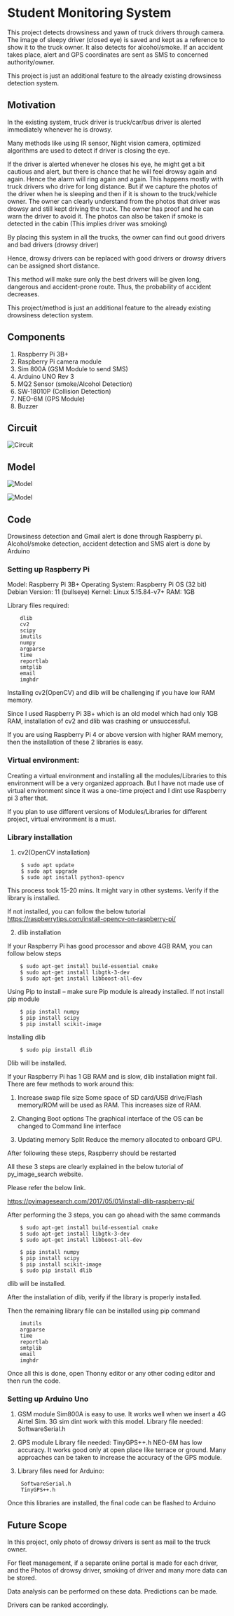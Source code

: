 # Student Monitoring System

This project detects drowsiness and yawn of truck drivers through camera. The image of sleepy driver (closed eye) is saved and kept as a reference to show it to the truck owner. It also detects for alcohol/smoke. If an accident takes place, alert and GPS coordinates are sent as SMS to concerned authority/owner.

This project is just an additional feature to the already existing drowsiness detection system.



## Motivation


In the existing system, truck driver is truck/car/bus driver is alerted immediately whenever he is drowsy.

Many methods like using IR sensor, Night vision camera, optimized algorithms are used to detect if driver is closing the eye.

If the driver is alerted whenever he closes his eye, he might get a bit cautious and alert, but there is chance that he will feel drowsy again and again. Hence the alarm will ring again and again. This happens mostly with truck drivers who drive for long distance. But if we capture the photos of the driver when he is sleeping and then if it is shown to the truck/vehicle owner. The owner can clearly understand from the photos that driver was drowsy and still kept driving the truck. The owner has proof and he can warn the driver to avoid it. The photos can also be taken if smoke is detected in the cabin (This implies driver was smoking)

By placing this system in all the trucks, the owner can find out good drivers and bad drivers (drowsy driver)

Hence, drowsy drivers can be replaced with good drivers or drowsy drivers can be assigned short distance.

This method will make sure only the best drivers will be given long, dangerous and accident-prone route. Thus, the probability of accident decreases.

This project/method is just an additional feature to the already existing drowsiness detection system. 


## Components

1. Raspberry Pi 3B+
2. Raspberry Pi camera module
3. Sim 800A (GSM Module to send SMS)
4. Arduino UNO Rev 3
5. MQ2 Sensor (smoke/Alcohol Detection)
6. SW-18010P (Collision Detection)
7. NEO-6M (GPS Module)
8. Buzzer


## Circuit

![Circuit](https://github.com/Stanly-Davis/Driver-Monitoring-System/blob/main/Images/Circuit.png)

## Model

![Model](https://github.com/Stanly-Davis/Driver-Monitoring-System/blob/main/Images/DrowsyDetect.png)

![Model](https://github.com/Stanly-Davis/Driver-Monitoring-System/blob/main/Images/Arduino_MQ2_SW_GPS_GSM.png)

## Code


Drowsiness detection and Gmail alert is done through Raspberry pi.
Alcohol/smoke detection, accident detection and SMS alert is done by Arduino


### Setting up Raspberry Pi 

Model: Raspberry Pi 3B+ 
Operating System: Raspberry Pi OS (32 bit)
Debian Version: 11 (bullseye)
Kernel: Linux 5.15.84-v7+
RAM: 1GB

Library files required:

        dlib
        cv2
        scipy
        imutils
        numpy
        argparse
        time
        reportlab
        smtplib
        email
        imghdr

Installing cv2(OpenCV) and dlib will be challenging if you have low RAM memory. 

Since I used Raspberry Pi 3B+ which is an old model which had only 1GB RAM, installation of cv2 and dlib was crashing or unsuccessful. 

If you are using Raspberry Pi 4 or above version with higher RAM memory, then the installation of these 2 libraries is easy. 

### Virtual environment:

Creating a virtual environment and installing all the modules/Libraries to this environment will be a very organized approach. But I have not made use of virtual environment since it was a one-time project and I dint use Raspberry pi 3 after that.

If you plan to use different versions of Modules/Libraries for different project, virtual environment is a must.


### Library installation

1. cv2(OpenCV installation)

        $ sudo apt update
        $ sudo apt upgrade
        $ sudo apt install python3-opencv

This process took 15-20 mins. It might vary in other systems.
Verify if the library is installed.

If not installed, you can follow the below tutorial
https://raspberrytips.com/install-opencv-on-raspberry-pi/



2. dlib installation

If your Raspberry Pi has good processor and above 4GB RAM, you can follow below steps

        $ sudo apt-get install build-essential cmake
        $ sudo apt-get install libgtk-3-dev
        $ sudo apt-get install libboost-all-dev

Using Pip to install – make sure Pip module is already installed. If not install pip module

        $ pip install numpy
        $ pip install scipy
        $ pip install scikit-image
Installing dlib

        $ sudo pip install dlib

Dlib will be installed.


If your Raspberry Pi has 1 GB RAM and is slow, dlib installation might fail.
There are few methods to work around this:

1.	Increase swap file size
Some space of SD card/USB drive/Flash memory/ROM will be used as RAM. This increases size of RAM.

2.	Changing Boot options
The graphical interface of the OS can be changed to Command line interface 

3.	Updating memory Split
Reduce the memory allocated to onboard GPU.

After following these steps, Raspberry should be restarted 

All these 3 steps are clearly explained in the below tutorial of py_image_search website.

Please refer the below link.

https://pyimagesearch.com/2017/05/01/install-dlib-raspberry-pi/


After performing the 3 steps, you can go ahead with the same commands

        $ sudo apt-get install build-essential cmake
        $ sudo apt-get install libgtk-3-dev
        $ sudo apt-get install libboost-all-dev

        $ pip install numpy
        $ pip install scipy
        $ pip install scikit-image
        $ sudo pip install dlib

dlib will be installed.


After the installation of dlib, verify if the library is properly installed.

Then the remaining library file can be installed using pip command

        imutils
        argparse
        time
        reportlab
        smtplib
        email
        imghdr


Once all this is done, open Thonny editor or any other coding editor and then run the code.


### Setting up Arduino Uno

1. GSM module
Sim800A is easy to use. It works well when we insert a 4G Airtel Sim. 3G sim dint work with this model.
Library file needed: SoftwareSerial.h

2. GPS module 
Library file needed: TinyGPS++.h
NEO-6M has low accuracy. It works good only at open place like terrace or ground. Many approaches can be taken to increase the accuracy of the GPS module.

3. Library files need for Arduino:

        SoftwareSerial.h
        TinyGPS++.h


Once this libraries are installed, the final code can be flashed to Arduino



## Future Scope

In this project, only photo of drowsy drivers is sent as mail to the truck owner.

For fleet management, if a separate online portal is made for each driver, and the Photos of drowsy driver, smoking of driver and many more data can be stored. 

Data analysis can be performed on these data. Predictions can be made.

Drivers can be ranked accordingly.
